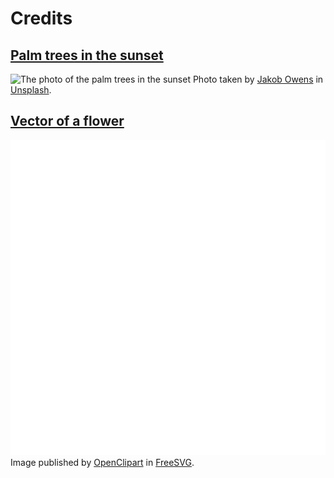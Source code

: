 # Credits

## [Palm trees in the sunset](https://unsplash.com/pt-br/fotografias/RKhidwWby28)
![The photo of the palm trees in the sunset](./img/palm-trees-dawn.jpg)
Photo taken by [Jakob Owens](https://unsplash.com/@jakobowens1) in [Unsplash](https://unsplash.com/).

## [Vector of a flower](https://freesvg.org/flower-line-art-vector-image)
![The image of a vector of a flower's carpel](./img/logo-icon.png)
Image published by [OpenClipart](https://freesvg.org/by/OpenClipart) in [FreeSVG](https://freesvg.org/).